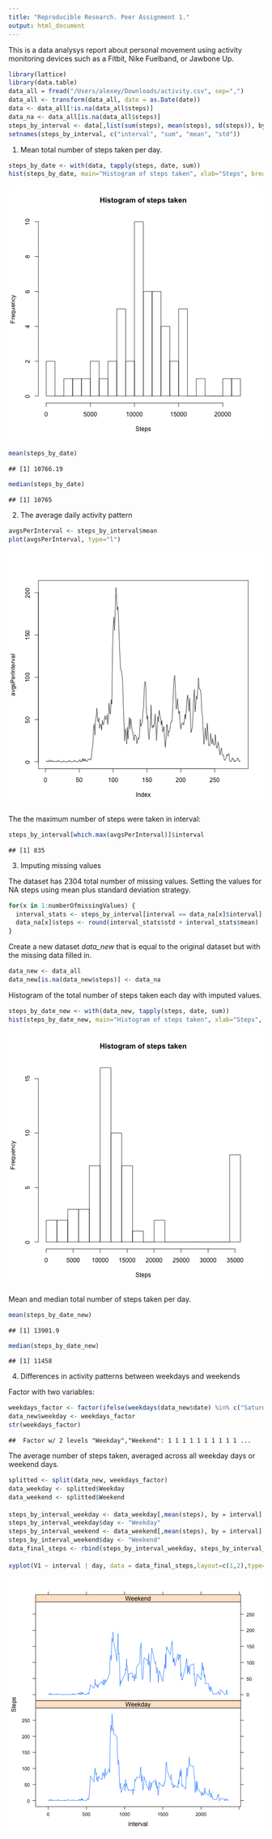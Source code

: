 ```yaml
---
title: "Reproducible Research. Peer Assignment 1."
output: html_document
---
```

 
This is a data analysys report about personal movement using activity monitoring devices such as a Fitbit, Nike Fuelband, or Jawbone Up.
 

```r
library(lattice)
library(data.table)
data_all = fread("/Users/alexey/Downloads/activity.csv", sep=",")
data_all <- transform(data_all, date = as.Date(date))
data <- data_all[!is.na(data_all$steps)]
data_na <- data_all[is.na(data_all$steps)]
steps_by_interval <- data[,list(sum(steps), mean(steps), sd(steps)), by = interval]
setnames(steps_by_interval, c("interval", "sum", "mean", "std"))
```
 
1. Mean total number of steps taken per day.
 

```r
steps_by_date <- with(data, tapply(steps, date, sum))
hist(steps_by_date, main="Histogram of steps taken", xlab="Steps", breaks = 20)
```

![plot of chunk unnamed-chunk-2](figure/unnamed-chunk-2-1.png) 

```r
mean(steps_by_date)
```

```
## [1] 10766.19
```

```r
median(steps_by_date)
```

```
## [1] 10765
```
 
2. The average daily activity pattern

```r
avgsPerInterval <- steps_by_interval$mean
plot(avgsPerInterval, type="l")
```

![plot of chunk unnamed-chunk-3](figure/unnamed-chunk-3-1.png) 

The the maximum number of steps were taken in interval:


```r
steps_by_interval[which.max(avgsPerInterval)]$interval
```

```
## [1] 835
```
 
3. Imputing missing values

The dataset has 2304 total number of missing values.
Setting the values for NA steps using mean plus standard deviation strategy.

```r
for(x in 1:numberOfmissingValues) {
  interval_stats <- steps_by_interval[interval == data_na[x]$interval]
  data_na[x]$steps <- round(interval_stats$std + interval_stats$mean)
}
```
 
Create a new dataset *data_new* that is equal to the original dataset but with the missing data filled in.

```r
data_new <- data_all
data_new[is.na(data_new$steps)] <- data_na
```

Histogram of the total number of steps taken each day with imputed values.

```r
steps_by_date_new <- with(data_new, tapply(steps, date, sum))
hist(steps_by_date_new, main="Histogram of steps taken", xlab="Steps", breaks = 20)
```

![plot of chunk unnamed-chunk-8](figure/unnamed-chunk-8-1.png) 

Mean and median total number of steps taken per day.

```r
mean(steps_by_date_new)
```

```
## [1] 13901.9
```

```r
median(steps_by_date_new)
```

```
## [1] 11458
```
4. Differences in activity patterns between weekdays and weekends

Factor with two variables:

```r
weekdays_factor <- factor(ifelse(weekdays(data_new$date) %in% c("Saturday","Sunday"), "Weekend", "Weekday"))
data_new$weekday <- weekdays_factor
str(weekdays_factor)
```

```
##  Factor w/ 2 levels "Weekday","Weekend": 1 1 1 1 1 1 1 1 1 1 ...
```

The average number of steps taken, averaged across all weekday days or weekend days.

```r
splitted <- split(data_new, weekdays_factor)
data_weekday <- splitted$Weekday
data_weekend <- splitted$Weekend

steps_by_interval_weekday <- data_weekday[,mean(steps), by = interval]
steps_by_interval_weekday$day <- "Weekday"
steps_by_interval_weekend <- data_weekend[,mean(steps), by = interval]
steps_by_interval_weekend$day <- "Weekend"
data_final_steps <- rbind(steps_by_interval_weekday, steps_by_interval_weekend)

xyplot(V1 ~ interval | day, data = data_final_steps,layout=c(1,2),type="l",ylab="Steps")
```

![plot of chunk unnamed-chunk-11](figure/unnamed-chunk-11-1.png) 
